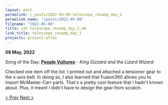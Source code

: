 ```yaml
---
layout: post
permalink: /_posts/2022-05-08-telescope_revamp_day_1
permalink_name: "/posts/2022-05-08"
filename: "2022-05-08"
title: cat telescope_revamp_day_1.md
link_title: telescope_revamp_day_1
projects: project-atlas
---
```

**08 May, 2022**

Song of the Day: [**People Vultures**](https://youtu.be/6f78_Tf4Tdk) - *King Gizzard and the Lizard Wizard*

Checked one item off the list. I printed out and attached a tensioner gear to the x-axis belt. In doing so, I also learned that Fuaion360 allows you to import McMaster-Carr parts. That's a pretty cool feature that I hadn't known about. Plus, it meant I didn't have to design the gear from scratch.

[< Prev](/_posts/2022-05-07-back_to_business)    [Next >](/_posts/2022-05-09-telescope_revamp_day_2)
